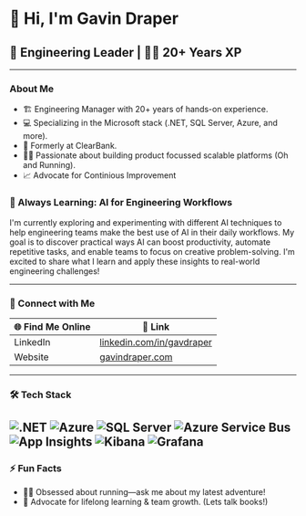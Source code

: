 # 👋 Hi, I'm Gavin Draper

## 🚀 Engineering Leader | 👨‍💻 20+ Years XP 

---

### About Me

- 🏗️ Engineering Manager with 20+ years of hands-on experience.
- 💻 Specializing in the Microsoft stack (.NET, SQL Server, Azure, and more).
- 🏦 Formerly at ClearBank.
- 🏃‍♂️ Passionate about building product focussed scalable platforms (Oh and Running).
- 📈 Advocate for Continious Improvement

### 🤖 Always Learning: AI for Engineering Workflows

I'm currently exploring and experimenting with different AI techniques to help engineering teams make the best use of AI in their daily workflows. My goal is to discover practical ways AI can boost productivity, automate repetitive tasks, and enable teams to focus on creative problem-solving. I'm excited to share what I learn and apply these insights to real-world engineering challenges!

---

### 🔗 Connect with Me

| 🌐 Find Me Online        | 🔗 Link                                     |
|-------------------------|---------------------------------------------|
| LinkedIn                | [linkedin.com/in/gavdraper](https://www.linkedin.com/in/gavdraper/) |
| Website                 | [gavindraper.com](https://gavindraper.com)  |

---

### 🛠️ Tech Stack

![.NET](https://img.shields.io/badge/.NET-512BD4?style=flat&logo=dotnet&logoColor=white)
![Azure](https://img.shields.io/badge/Azure-0078D4?style=flat&logo=microsoftazure&logoColor=white)
![SQL Server](https://img.shields.io/badge/SQL%20Server-CC2927?style=flat&logo=microsoftsqlserver&logoColor=white)
![Azure Service Bus](https://img.shields.io/badge/Azure%20Service%20Bus-0078D4?style=flat&logo=microsoftazure&logoColor=white)
![App Insights](https://img.shields.io/badge/App%20Insights-0078D4?style=flat&logo=microsoftazure&logoColor=white)
![Kibana](https://img.shields.io/badge/Kibana-005571?style=flat&logo=elastic&logoColor=white)
![Grafana](https://img.shields.io/badge/Grafana-F46800?style=flat&logo=grafana&logoColor=white)
---

### ⚡ Fun Facts

- 🏃‍♂️ Obsessed about running—ask me about my latest adventure!
- 🥇 Advocate for lifelong learning & team growth. (Lets talk books!)
